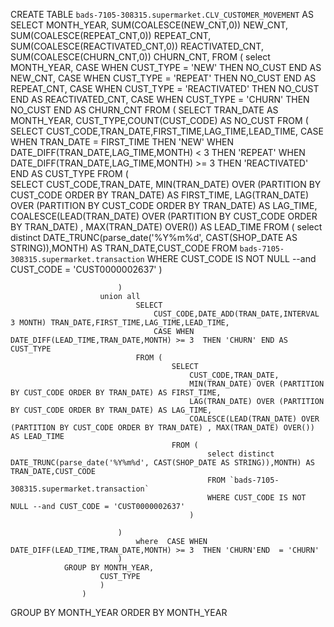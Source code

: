 CREATE TABLE `bads-7105-308315.supermarket.CLV_CUSTOMER_MOVEMENT` AS
SELECT MONTH_YEAR,
       SUM(COALESCE(NEW_CNT,0)) NEW_CNT,
       SUM(COALESCE(REPEAT_CNT,0)) REPEAT_CNT,
       SUM(COALESCE(REACTIVATED_CNT,0)) REACTIVATED_CNT,
       SUM(COALESCE(CHURN_CNT,0)) CHURN_CNT,
       FROM (
            select  MONTH_YEAR,
                    CASE WHEN CUST_TYPE = 'NEW' THEN  NO_CUST END AS NEW_CNT,
                    CASE WHEN CUST_TYPE = 'REPEAT' THEN  NO_CUST END AS REPEAT_CNT,
                    CASE WHEN CUST_TYPE = 'REACTIVATED' THEN  NO_CUST END AS REACTIVATED_CNT,
                    CASE WHEN CUST_TYPE = 'CHURN' THEN  NO_CUST END AS CHURN_CNT
            FROM (
                SELECT  TRAN_DATE AS MONTH_YEAR, CUST_TYPE,COUNT(CUST_CODE) AS NO_CUST
                 FROM (
                        SELECT 
                            CUST_CODE,TRAN_DATE,FIRST_TIME,LAG_TIME,LEAD_TIME,
                            CASE WHEN TRAN_DATE = FIRST_TIME THEN 'NEW'
                                WHEN DATE_DIFF(TRAN_DATE,LAG_TIME,MONTH) < 3 THEN 'REPEAT'
                                WHEN DATE_DIFF(TRAN_DATE,LAG_TIME,MONTH) >= 3 THEN 'REACTIVATED'
                            END AS CUST_TYPE
                        FROM (             
                                SELECT
                                    CUST_CODE,TRAN_DATE,
                                    MIN(TRAN_DATE) OVER (PARTITION BY CUST_CODE ORDER BY TRAN_DATE) AS FIRST_TIME,
                                    LAG(TRAN_DATE) OVER (PARTITION BY CUST_CODE ORDER BY TRAN_DATE) AS LAG_TIME,
                                    COALESCE(LEAD(TRAN_DATE) OVER (PARTITION BY CUST_CODE ORDER BY TRAN_DATE) , MAX(TRAN_DATE) OVER()) AS LEAD_TIME
                                FROM (
                                        select distinct DATE_TRUNC(parse_date('%Y%m%d', CAST(SHOP_DATE AS STRING)),MONTH) AS TRAN_DATE,CUST_CODE
                                        FROM `bads-7105-308315.supermarket.transaction`
                                        WHERE CUST_CODE IS NOT NULL --and CUST_CODE = 'CUST0000002637'
                                    )

                            )
                        union all 
                                SELECT 
                                    CUST_CODE,DATE_ADD(TRAN_DATE,INTERVAL 3 MONTH) TRAN_DATE,FIRST_TIME,LAG_TIME,LEAD_TIME,
                                    CASE WHEN DATE_DIFF(LEAD_TIME,TRAN_DATE,MONTH) >= 3  THEN 'CHURN' END AS CUST_TYPE
                                FROM (             
                                        SELECT
                                            CUST_CODE,TRAN_DATE,
                                            MIN(TRAN_DATE) OVER (PARTITION BY CUST_CODE ORDER BY TRAN_DATE) AS FIRST_TIME,
                                            LAG(TRAN_DATE) OVER (PARTITION BY CUST_CODE ORDER BY TRAN_DATE) AS LAG_TIME,
                                            COALESCE(LEAD(TRAN_DATE) OVER (PARTITION BY CUST_CODE ORDER BY TRAN_DATE) , MAX(TRAN_DATE) OVER()) AS LEAD_TIME
                                        FROM (
                                                select distinct DATE_TRUNC(parse_date('%Y%m%d', CAST(SHOP_DATE AS STRING)),MONTH) AS TRAN_DATE,CUST_CODE
                                                FROM `bads-7105-308315.supermarket.transaction`
                                                WHERE CUST_CODE IS NOT NULL --and CUST_CODE = 'CUST0000002637'
                                            )

                            )
                                where  CASE WHEN DATE_DIFF(LEAD_TIME,TRAN_DATE,MONTH) >= 3  THEN 'CHURN'END  = 'CHURN'
                            )
                GROUP BY MONTH_YEAR,
                        CUST_TYPE
                        )
                    )
GROUP BY MONTH_YEAR
ORDER BY MONTH_YEAR  
